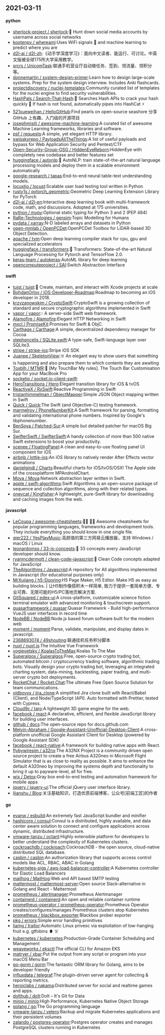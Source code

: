 ## 2021-03-11

#### python
* [sherlock-project / sherlock](https://github.com/sherlock-project/sherlock):🔎
Hunt down social media accounts by username across social networks
* [kootenpv / whereami](https://github.com/kootenpv/whereami):Uses WiFi signals
📶
and machine learning to predict where you are
* [d2l-ai / d2l-zh](https://github.com/d2l-ai/d2l-zh):《动手学深度学习》：面向中文读者、能运行、可讨论。中英文版被全球175所大学采用教学。
* [srcrs / UnicomTask](https://github.com/srcrs/UnicomTask):联通手机营业厅自动做任务、签到、领流量、领积分等。
* [donnemartin / system-design-primer](https://github.com/donnemartin/system-design-primer):Learn how to design large-scale systems. Prep for the system design interview. Includes Anki flashcards.
* [projectdiscovery / nuclei-templates](https://github.com/projectdiscovery/nuclei-templates):Community curated list of templates for the nuclei engine to find security vulnerabilities.
* [HashPals / Search-That-Hash](https://github.com/HashPals/Search-That-Hash):🔎
Searches Hash APIs to crack your hash quickly
🔎
If hash is not found, automatically pipes into HashCat
⚡
* [521xueweihan / HelloGitHub](https://github.com/521xueweihan/HelloGitHub):Find pearls on open-source seashore 分享 GitHub 上有趣、入门级的开源项目
* [josephmisiti / awesome-machine-learning](https://github.com/josephmisiti/awesome-machine-learning):A curated list of awesome Machine Learning frameworks, libraries and software.
* [psf / requests](https://github.com/psf/requests):A simple, yet elegant HTTP library.
* [swisskyrepo / PayloadsAllTheThings](https://github.com/swisskyrepo/PayloadsAllTheThings):A list of useful payloads and bypass for Web Application Security and Pentest/CTF
* [Open-Security-Group-OSG / HiddenEyeReborn](https://github.com/Open-Security-Group-OSG/HiddenEyeReborn):HiddenEye with completely new codebase and better features set
* [huggingface / autonlp](https://github.com/huggingface/autonlp):🤗
AutoNLP: train state-of-the-art natural language processing models and deploy them in a scalable environment automatically
* [google-research / tapas](https://github.com/google-research/tapas):End-to-end neural table-text understanding models.
* [locustio / locust](https://github.com/locustio/locust):Scalable user load testing tool written in Python
* [rusty1s / pytorch_geometric](https://github.com/rusty1s/pytorch_geometric):Geometric Deep Learning Extension Library for PyTorch
* [d2l-ai / d2l-en](https://github.com/d2l-ai/d2l-en):Interactive deep learning book with multi-framework code, math, and discussions. Adopted at 175 universities.
* [python / mypy](https://github.com/python/mypy):Optional static typing for Python 3 and 2 (PEP 484)
* [RaRe-Technologies / gensim](https://github.com/RaRe-Technologies/gensim):Topic Modelling for Humans
* [pydata / xarray](https://github.com/pydata/xarray):N-D labeled arrays and datasets in Python
* [open-mmlab / OpenPCDet](https://github.com/open-mmlab/OpenPCDet):OpenPCDet Toolbox for LiDAR-based 3D Object Detection.
* [apache / tvm](https://github.com/apache/tvm):Open deep learning compiler stack for cpu, gpu and specialized accelerators
* [huggingface / transformers](https://github.com/huggingface/transformers):🤗
Transformers: State-of-the-art Natural Language Processing for Pytorch and TensorFlow 2.0.
* [keras-team / autokeras](https://github.com/keras-team/autokeras):AutoML library for deep learning
* [opencomputeproject / SAI](https://github.com/opencomputeproject/SAI):Switch Abstraction Interface

#### swift
* [tuist / tuist](https://github.com/tuist/tuist):🚀
Create, maintain, and interact with Xcode projects at scale
* [BohdanOrlov / iOS-Developer-Roadmap](https://github.com/BohdanOrlov/iOS-Developer-Roadmap):Roadmap to becoming an iOS developer in 2018.
* [krzyzanowskim / CryptoSwift](https://github.com/krzyzanowskim/CryptoSwift):CryptoSwift is a growing collection of standard and secure cryptographic algorithms implemented in Swift
* [vapor / vapor](https://github.com/vapor/vapor):💧
A server-side Swift web framework.
* [Alamofire / Alamofire](https://github.com/Alamofire/Alamofire):Elegant HTTP Networking in Swift
* [mxcl / PromiseKit](https://github.com/mxcl/PromiseKit):Promises for Swift & ObjC.
* [Carthage / Carthage](https://github.com/Carthage/Carthage):A simple, decentralized dependency manager for Cocoa
* [stephencelis / SQLite.swift](https://github.com/stephencelis/SQLite.swift):A type-safe, Swift-language layer over SQLite3.
* [stripe / stripe-ios](https://github.com/stripe/stripe-ios):Stripe iOS SDK
* [Juanpe / SkeletonView](https://github.com/Juanpe/SkeletonView):☠️
An elegant way to show users that something is happening and also prepare them to which contents they are awaiting
* [Toxblh / MTMR](https://github.com/Toxblh/MTMR):🌟
[My TouchBar My rules]. The Touch Bar Customisation App for your MacBook Pro
* [socketio / socket.io-client-swift](https://github.com/socketio/socket.io-client-swift):
* [HeroTransitions / Hero](https://github.com/HeroTransitions/Hero):Elegant transition library for iOS & tvOS
* [ReactiveX / RxSwift](https://github.com/ReactiveX/RxSwift):Reactive Programming in Swift
* [tristanhimmelman / ObjectMapper](https://github.com/tristanhimmelman/ObjectMapper):Simple JSON Object mapping written in Swift
* [Quick / Quick](https://github.com/Quick/Quick):The Swift (and Objective-C) testing framework.
* [marmelroy / PhoneNumberKit](https://github.com/marmelroy/PhoneNumberKit):A Swift framework for parsing, formatting and validating international phone numbers. Inspired by Google's libphonenumber.
* [BenSova / Patched-Sur](https://github.com/BenSova/Patched-Sur):A simple but detailed patcher for macOS Big Sur.
* [SwifterSwift / SwifterSwift](https://github.com/SwifterSwift/SwifterSwift):A handy collection of more than 500 native Swift extensions to boost your productivity.
* [scenee / FloatingPanel](https://github.com/scenee/FloatingPanel):A clean and easy-to-use floating panel UI component for iOS
* [airbnb / lottie-ios](https://github.com/airbnb/lottie-ios):An iOS library to natively render After Effects vector animations
* [danielgindi / Charts](https://github.com/danielgindi/Charts):Beautiful charts for iOS/tvOS/OSX! The Apple side of the crossplatform MPAndroidChart.
* [Moya / Moya](https://github.com/Moya/Moya):Network abstraction layer written in Swift.
* [apple / swift-algorithms](https://github.com/apple/swift-algorithms):Swift Algorithms is an open-source package of sequence and collection algorithms, along with their related types.
* [onevcat / Kingfisher](https://github.com/onevcat/Kingfisher):A lightweight, pure-Swift library for downloading and caching images from the web.

#### javascript
* [LeCoupa / awesome-cheatsheets](https://github.com/LeCoupa/awesome-cheatsheets):👩‍💻
👨‍💻
Awesome cheatsheets for popular programming languages, frameworks and development tools. They include everything you should know in one single file.
* [qier222 / YesPlayMusic](https://github.com/qier222/YesPlayMusic):高颜值的第三方网易云播放器，支持 Windows / macOS / Linux
* [leonardomso / 33-js-concepts](https://github.com/leonardomso/33-js-concepts):📜
33 concepts every JavaScript developer should know.
* [ryanmcdermott / clean-code-javascript](https://github.com/ryanmcdermott/clean-code-javascript):🛁
Clean Code concepts adapted for JavaScript
* [TheAlgorithms / Javascript](https://github.com/TheAlgorithms/Javascript):A repository for All algorithms implemented in Javascript (for educational purposes only)
* [MrXujiang / h5-Dooring](https://github.com/MrXujiang/h5-Dooring):H5 Page Maker, H5 Editor. Make H5 as easy as building blocks. | 让H5制作像搭积木一样简单, 致力于提供一套简单方便、专业可靠、无限可能的H5/PC落地页解决方案.
* [GitSquared / edex-ui](https://github.com/GitSquared/edex-ui):A cross-platform, customizable science fiction terminal emulator with advanced monitoring & touchscreen support.
* [quasarframework / quasar](https://github.com/quasarframework/quasar):Quasar Framework - Build high-performance VueJS user interfaces in record time
* [NodeBB / NodeBB](https://github.com/NodeBB/NodeBB):Node.js based forum software built for the modern web
* [moment / moment](https://github.com/moment/moment):Parse, validate, manipulate, and display dates in javascript.
* [2368693074 / 49shouting](https://github.com/2368693074/49shouting):联通挂机任务积分脚本
* [nuxt / nuxt.js](https://github.com/nuxt/nuxt.js):The Intuitive Vue Framework
* [vogievetsky / KoalasToTheMax](https://github.com/vogievetsky/KoalasToTheMax):Koalas To The Max
* [Superalgos / Superalgos](https://github.com/Superalgos/Superalgos):Free, open-source crypto trading bot, automated bitcoin / cryptocurrency trading software, algorithmic trading bots. Visually design your crypto trading bot, leveraging an integrated charting system, data-mining, backtesting, paper trading, and multi-server crypto bot deployments.
* [RocketChat / Rocket.Chat](https://github.com/RocketChat/Rocket.Chat):The ultimate Free Open Source Solution for team communications.
* [oldboyxx / jira_clone](https://github.com/oldboyxx/jira_clone):A simplified Jira clone built with React/Babel (Client), and Node/TypeScript (API). Auto formatted with Prettier, tested with Cypress.
* [Cloud9c / taro](https://github.com/Cloud9c/taro):A lightweight 3D game engine for the web.
* [facebook / react](https://github.com/facebook/react):A declarative, efficient, and flexible JavaScript library for building user interfaces.
* [github / docs](https://github.com/github/docs):The open-source repo for docs.github.com
* [Melvin-Abraham / Google-Assistant-Unofficial-Desktop-Client](https://github.com/Melvin-Abraham/Google-Assistant-Unofficial-Desktop-Client):A cross-platform unofficial Google Assistant Client for Desktop (powered by Google Assistant SDK)
* [facebook / react-native](https://github.com/facebook/react-native):A framework for building native apps with React.
* [flybywiresim / a32nx](https://github.com/flybywiresim/a32nx):The A32NX Project is a community driven open source project to create a free Airbus A320neo in Microsoft Flight Simulator that is as close to reality as possible. It aims to enhance the default A320neo by improving the systems depth and functionality to bring it up to payware-level, all for free.
* [wix / Detox](https://github.com/wix/Detox):Gray box end-to-end testing and automation framework for mobile apps
* [jquery / jquery-ui](https://github.com/jquery/jquery-ui):The official jQuery user interface library.
* [ljianshu / Blog](https://github.com/ljianshu/Blog):关注基础知识，打造优质前端博客，公众号[前端工匠]的作者

#### go
* [evanw / esbuild](https://github.com/evanw/esbuild):An extremely fast JavaScript bundler and minifier
* [hashicorp / consul](https://github.com/hashicorp/consul):Consul is a distributed, highly available, and data center aware solution to connect and configure applications across dynamic, distributed infrastructure.
* [vmware-tanzu / octant](https://github.com/vmware-tanzu/octant):Highly extensible platform for developers to better understand the complexity of Kubernetes clusters.
* [cockroachdb / cockroach](https://github.com/cockroachdb/cockroach):CockroachDB - the open source, cloud-native distributed SQL database.
* [casbin / casbin](https://github.com/casbin/casbin):An authorization library that supports access control models like ACL, RBAC, ABAC in Golang
* [kubernetes-sigs / aws-load-balancer-controller](https://github.com/kubernetes-sigs/aws-load-balancer-controller):A Kubernetes controller for Elastic Load Balancers
* [mailhog / MailHog](https://github.com/mailhog/MailHog):Web and API based SMTP testing
* [mattermost / mattermost-server](https://github.com/mattermost/mattermost-server):Open source Slack-alternative in Golang and React - Mattermost
* [prometheus / alertmanager](https://github.com/prometheus/alertmanager):Prometheus Alertmanager
* [containerd / containerd](https://github.com/containerd/containerd):An open and reliable container runtime
* [prometheus-operator / prometheus-operator](https://github.com/prometheus-operator/prometheus-operator):Prometheus Operator creates/configures/manages Prometheus clusters atop Kubernetes
* [prometheus / blackbox_exporter](https://github.com/prometheus/blackbox_exporter):Blackbox prober exporter
* [pkg / errors](https://github.com/pkg/errors):Simple error handling primitives
* [liamg / traitor](https://github.com/liamg/traitor):Automatic Linux privesc via exploitation of low-hanging fruit e.g. gtfobins
⬆️
☠️
* [kubernetes / kubernetes](https://github.com/kubernetes/kubernetes):Production-Grade Container Scheduling and Management
* [weaveworks / eksctl](https://github.com/weaveworks/eksctl):The official CLI for Amazon EKS
* [matryer / xbar](https://github.com/matryer/xbar):Put the output from any script or program into your macOS Menu Bar
* [go-gorm / gorm](https://github.com/go-gorm/gorm):The fantastic ORM library for Golang, aims to be developer friendly
* [influxdata / telegraf](https://github.com/influxdata/telegraf):The plugin-driven server agent for collecting & reporting metrics.
* [heroiclabs / nakama](https://github.com/heroiclabs/nakama):Distributed server for social and realtime games and apps.
* [dolthub / dolt](https://github.com/dolthub/dolt):Dolt – It's Git for Data
* [minio / minio](https://github.com/minio/minio):High Performance, Kubernetes Native Object Storage
* [golang / go](https://github.com/golang/go):The Go programming language
* [vmware-tanzu / velero](https://github.com/vmware-tanzu/velero):Backup and migrate Kubernetes applications and their persistent volumes
* [zalando / postgres-operator](https://github.com/zalando/postgres-operator):Postgres operator creates and manages PostgreSQL clusters running in Kubernetes

